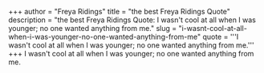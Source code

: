 +++
author = "Freya Ridings"
title = "the best Freya Ridings Quote"
description = "the best Freya Ridings Quote: I wasn't cool at all when I was younger; no one wanted anything from me."
slug = "i-wasnt-cool-at-all-when-i-was-younger-no-one-wanted-anything-from-me"
quote = '''I wasn't cool at all when I was younger; no one wanted anything from me.'''
+++
I wasn't cool at all when I was younger; no one wanted anything from me.
